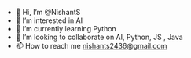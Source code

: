 - 👋 Hi, I’m @NishantS
- 👀 I’m interested in AI
- 🌱 I’m currently learning Python
- 💞️ I’m looking to collaborate on AI, Python, JS , Java
- 📫 How to reach me nishants2436@gmail.com

<!---
NishantSRyder24/NishantSRyder24 is a ✨ special ✨ repository because its `README.md` (this file) appears on your GitHub profile.
You can click the Preview link to take a look at your changes.
--->

